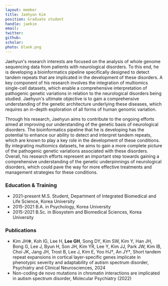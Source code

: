 ```yaml
---
layout: member
title: Jaehyun Kim
position: Graduate student
handle: jaekim
email:
twitter:
github: 
scholar: 
photo: blank.png
---
```


Jaehyun's research interests are focused on the analysis of whole genome sequencing data from patients with neurological disorders. To this end, he is developing a bioinformatics pipeline specifically designed to detect tandem repeats that are implicated in the development of these disorders. A key component of his research involves the integration of multiomics single-cell datasets, which enable a comprehensive interpretation of pathogenic genetic variations in relation to the neurological disorders being studied. Jaehyun's ultimate objective is to gain a comprehensive understanding of the genetic architecture underlying these diseases, which requires an in-depth exploration of all forms of human genomic variation.

Through his research, Jaehyun aims to contribute to the ongoing efforts aimed at improving our understanding of the genetic basis of neurological disorders. The bioinformatics pipeline that he is developing has the potential to enhance our ability to detect and interpret tandem repeats, which are known to play a key role in the development of these conditions. By integrating multiomics datasets, he aims to gain a more complete picture of the pathogenic genetic variations associated with these disorders. Overall, his research efforts represent an important step towards gaining a comprehensive understanding of the genetic underpinnings of neurological disorders, which could pave the way for more effective treatments and management strategies for these conditions.

### Education & Training
- 2021-present M.S. Student, Department of Integrated Biomedical and Life Science, Korea University
- 2015-2021 B.A. in Psychology, Korea University
- 2015-2021 B.Sc. in Biosystem and Biomedical Sciences, Korea University

### Publications
- Kim JH✻, Koh IG, Lee H, **Lee GH**, Song DY, Kim SW, Kim Y, Han JH, Bong G, Lee J, Byun H, Son JH, Kim YR, Lee Y, Kim JJ, Park JW, Kim IB, Choi JK, Jang JH, Trost B, Lee J, Kim E, Yoo HJ†, An JY†, Short tandem repeat expansions in cortical layer-specific genes implicate in phenotypic severity and adaptability of autism spectrum disorder, Psychiatry and Clinical Neurosciences, 2024
- Non-coding de novo mutations in chromatin interactions are implicated in autism spectrum disorder, Molecular Psychiatry (2022)